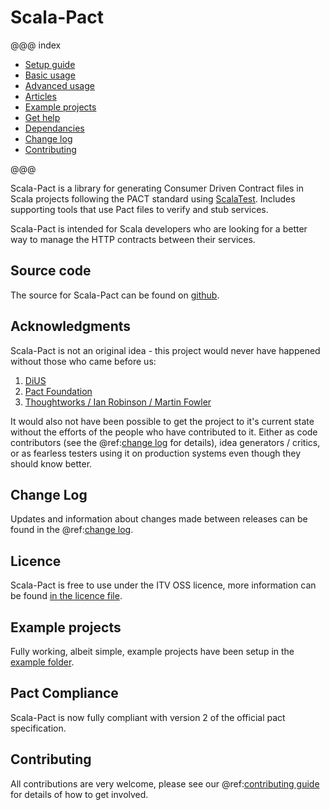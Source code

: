 # Scala-Pact

@@@ index

* [Setup guide](setup.md)
* [Basic usage](basics/index.md)
* [Advanced usage](advanced/index.md)
* [Articles](articles/index.md)
* [Example projects](examples/index.md)
* [Get help](help.md)
* [Dependancies](project-deps.md)
* [Change log](change-log.md)
* [Contributing](contributing.md)

@@@

Scala-Pact is a library for generating Consumer Driven Contract files in Scala projects following the PACT standard using [ScalaTest](http://www.scalatest.org/). Includes supporting tools that use Pact files to verify and stub services.

Scala-Pact is intended for Scala developers who are looking for a better way to manage the HTTP contracts between their services.

## Source code
The source for Scala-Pact can be found on [github](https://github.com/ITV/scala-pact).

## Acknowledgments
Scala-Pact is not an original idea - this project would never have happened without those who came before us:

1. [DiUS](https://github.com/DiUS)
1. [Pact Foundation](https://github.com/pact-foundation)
1. [Thoughtworks / Ian Robinson / Martin Fowler](http://martinfowler.com/articles/consumerDrivenContracts.html)

It would also not have been possible to get the project to it's current state without the efforts of the people who have contributed to it. Either as code contributors (see the @ref:[change log](change-log.md) for details), idea generators / critics, or as fearless testers using it on production systems even though they should know better.

## Change Log
Updates and information about changes made between releases can be found in the @ref:[change log](change-log.md).

## Licence
Scala-Pact is free to use under the ITV OSS licence, more information can be found [in the licence file](https://github.com/ITV/scala-pact/blob/master/LICENCE.md).

## Example projects
Fully working, albeit simple, example projects have been setup in the [example folder](https://github.com/ITV/scala-pact/tree/master/example).

## Pact Compliance
Scala-Pact is now fully compliant with version 2 of the official pact specification.

## Contributing
All contributions are very welcome, please see our @ref:[contributing guide](contributing.md) for details of how to get involved.
